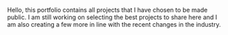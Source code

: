 Hello, this portfolio contains all projects that I have chosen to be made public. I am still working on selecting the best projects to share here and I am also creating a few more in line with the recent changes in the industry.